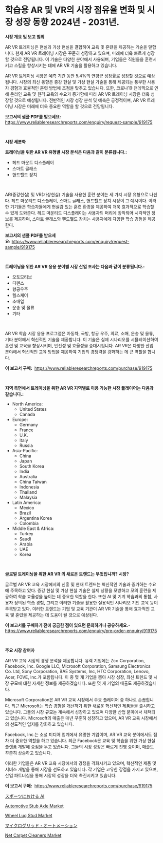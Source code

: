 <p><h1>학습용 AR 및 VR의 시장 점유율 변화 및 시장 성장 동향 2024년 - 2031년.</h1></p><p><strong>시장 개요 및 보고 범위</strong></p>
<p><p>AR VR 트레이닝은 현실과 가상 현실을 결합하여 교육 및 훈련을 제공하는 기술을 말합니다. 현재 AR VR 트레이닝 시장은 꾸준히 성장하고 있으며, 미래에 더욱 빠르게 성장할 것으로 전망됩니다. 이 기술은 다양한 분야에서 사용되며, 기업들은 직원들을 훈련시키고 스킬을 향상시키는 데에 AR VR 기술을 활용하고 있습니다.</p><p>AR VR 트레이닝 시장은 예측 기간 동안 5.4%의 연평균 성장률로 성장할 것으로 예상됩니다. 시장의 최신 동향은 증강 현실 및 가상 현실 기술을 통해 제공되는 풍부한 사용자 경험과 효율적인 훈련 방법에 초점을 맞추고 있습니다. 또한, 코로나19 팬데믹으로 인해 온라인 교육 및 원격 교육의 수요가 증가함에 따라 AR VR 트레이닝 시장은 더욱 성장할 것으로 예상됩니다. 전반적인 시장 성장 분석 및 예측은 긍정적이며, AR VR 트레이닝 시장은 미래에 더욱 중요한 역할을 할 것으로 전망됩니다.</p></p>
<p><strong>보고서의 샘플 PDF를 받으세요:</strong> <a href="https://www.reliableresearchreports.com/enquiry/request-sample/919175">https://www.reliableresearchreports.com/enquiry/request-sample/919175</a></p>
<p>&nbsp;</p>
<p><strong>시장 세분화</strong></p>
<p><strong>트레이닝을 위한 AR VR 유형별 시장 분석은 다음과 같이 분류됩니다.:</strong></p>
<p><ul><li>헤드 마운트 디스플레이</li><li>스마트 글래스</li><li>핸드헬드 장치</li></ul></p>
<p>&nbsp;</p>
<p><p>AR(증강현실) 및 VR(가상현실) 기술을 사용한 훈련 분야는 세 가지 시장 유형으로 나뉜다. 헤드 마운티드 디스플레이, 스마트 글래스, 핸드헬드 장치 시장이 그 예시이다. 이러한 기기들은 학습자들에게 현실감 있는 훈련 환경을 제공하여 더욱 효과적으로 학습할 수 있게 도와준다. 헤드 마운티드 디스플레이는 사용자의 머리에 장착되어 시각적인 정보를 제공하며, 스마트 글래스와 핸드헬드 장치는 사용자에게 다양한 학습 경험을 제공한다.</p></p>
<p><strong>보고서의 샘플 PDF를 받으세요:</strong>&nbsp;<a href="https://www.reliableresearchreports.com/enquiry/request-sample/919175">https://www.reliableresearchreports.com/enquiry/request-sample/919175</a></p>
<p>&nbsp;</p>
<p><strong> 트레이닝을 위한 AR VR 응용 분야별 시장 산업 조사는 다음과 같이 분류됩니다.:</strong></p>
<p><ul><li>오토모티브</li><li>디펜스</li><li>항공우주</li><li>헬스케어</li><li>소매업</li><li>운송 및 물류</li><li>기타</li></ul></p>
<p>&nbsp;</p>
<p><p>AR VR 학습 시장 응용 프로그램은 자동차, 국방, 항공 우주, 의료, 소매, 운송 및 물류, 기타 분야에서 혁신적인 기술을 제공합니다. 이 기술은 실제 시나리오를 시뮬레이션하여 훈련 및 교육을 향상시키며, 안전성 및 효율성을 증대시킵니다. AR VR은 다양한 산업 분야에서 혁신적인 교육 방법을 제공하여 기업의 경쟁력을 강화하는 데 큰 역할을 합니다.</p></p>
<p><strong>이 보고서 구매:</strong>&nbsp; <a href="https://www.reliableresearchreports.com/purchase/919175">https://www.reliableresearchreports.com/purchase/919175</a></p>
<p>&nbsp;</p>
<p><strong>지역 측면에서 트레이닝을 위한 AR VR 지역별로 이용 가능한 시장 플레이어는 다음과 같습니다.:</strong></p>
<p><ul>
    <li>
        North America:
        <ul>
            <li>United States</li>
            <li>Canada</li>
        </ul>
    </li>
    <li>
        Europe:
        <ul>
            <li>Germany</li>
            <li>France</li>
            <li>U.K.</li>
            <li>Italy</li>
            <li>Russia</li>
        </ul>
    </li>
    <li>
        Asia-Pacific:
        <ul>
            <li>China</li>
            <li>Japan</li>
            <li>South Korea</li>
            <li>India</li>
            <li>Australia</li>
            <li>China Taiwan</li>
            <li>Indonesia</li>
            <li>Thailand</li>
            <li>Malaysia</li>
        </ul>
    </li>
    <li>
        Latin America:
        <ul>
            <li>Mexico</li>
            <li>Brazil</li>
            <li>Argentina Korea</li>
            <li>Colombia</li>
        </ul>
    </li>
    <li>
        Middle East & Africa:
        <ul>
            <li>Turkey</li>
            <li>Saudi</li>
            <li>Arabia</li>
            <li>UAE</li>
            <li>Korea</li>
        </ul>
    </li>
    </ul></p>
<p>&nbsp;</p>
<p><strong>글로벌 트레이닝을 위한 AR VR 의 새로운 트렌드는 무엇입니까? 시장?</strong></p>
<p><p>글로벌 AR VR 교육 시장에서의 신흥 및 현재 트렌드는 혁신적인 기술과 증가하는 수요에 주목하고 있다. 증강 현실 및 가상 현실 기술은 실제 상황을 모방하고 모의 훈련을 제공하여 학습 효율성을 높이는 데 중요한 역할을 한다. 또한 AI 및 기계 학습과의 통합, 사용자 정의된 학습 경험, 그리고 이러한 기술을 활용한 실용적인 시나리오 기반 교육 등이 주목받고 있다. 이러한 트렌드는 기업 및 교육 기관이 AR VR 기술을 통해 효과적인 교육 및 훈련을 제공하는 데 도움이 될 것으로 예상된다.</p></p>
<p><strong>이 보고서를 구매하기 전에 궁금한 점이 있으면 문의하거나 공유하세요.</strong>- <a href="https://www.reliableresearchreports.com/enquiry/pre-order-enquiry/919175">https://www.reliableresearchreports.com/enquiry/pre-order-enquiry/919175</a></p>
<p>&nbsp;</p>
<p><strong>주요 시장 참여자</strong></p>
<p><p>AR VR 교육 시장의 경쟁 분석을 제공합니다. 유력 기업에는 Zco Corporation, Facebook, Inc. Google LLC, Microsoft Corporation, Samsung Electronics Co. Ltd, Sony Corporation, BAE Systems, Inc, HTC Corporation, Lenovo, Acer, FOVE, Inc.가 포함됩니다. 이 중 몇 개 기업을 뽑아 시장 성장, 최신 트렌드 및 시장 규모에 대한 자세한 정보를 제공하겠습니다. 또한 몇 개 기업의 매출도 제공하겠습니다.</p><p>Microsoft Corporation은 AR VR 교육 시장에서 주요 플레이어 중 하나로 손꼽힙니다. 최근 Microsoft는 학습 경험을 개선하기 위한 새로운 혁신적인 제품들을 출시하고 있습니다. 그들의 시장 규모는 계속해서 성장하고 있으며 다양한 산업 분야에서 채택되고 있습니다. Microsoft의 매출은 매년 꾸준히 성장하고 있으며, AR VR 교육 시장에서의 선도적인 입지를 강화하고 있습니다.</p><p>Facebook, Inc.는 소셜 미디어 업계에서 유명한 기업이며, AR VR 교육 분야에서도 점차 더 중요한 역할을 하고 있습니다. 최근 Facebook은 교육 및 학습을 위한 가상 현실 플랫폼 개발에 중점을 두고 있습니다. 그들의 시장 성장은 빠르게 진행 중이며, 매출도 꾸준히 상승하고 있습니다.</p><p>이러한 기업들은 AR VR 교육 시장에서의 경쟁을 격화시키고 있으며, 혁신적인 제품 및 서비스 개발을 통해 시장을 선도하고 있습니다. 각 기업은 고유한 강점을 가지고 있으며, 산업 파트너십을 통해 시장의 성장을 더욱 촉진시키고 있습니다.</p></p>
<p><strong>이 보고서 구매:</strong>&nbsp;&nbsp;<a href="https://www.reliableresearchreports.com/purchase/919175">https://www.reliableresearchreports.com/purchase/919175</a></p>
<p><p><a href="https://github.com/lababdou/Market-Research-Report-List-2/blob/main/5020804182790.md">スポーツにおける AI</a></p><p><a href="https://issuu.com/reportprime-2/docs/automotive-stub-axle-market-size-2030.pptx">Automotive Stub Axle Market</a></p><p><a href="https://issuu.com/reportprime-2/docs/wheel-lug-stud-market-size-2030.pptx">Wheel Lug Stud Market</a></p><p><a href="https://github.com/mohamedbakry57/Market-Research-Report-List-2/blob/main/3616517182789.md">マイクログリッド・オートメーション</a></p><p><a href="https://github.com/mharielmesa/Market-Research-Report-List-2/blob/main/net-carpet-cleaners-market.md">Net Carpet Cleaners Market</a></p></p>
